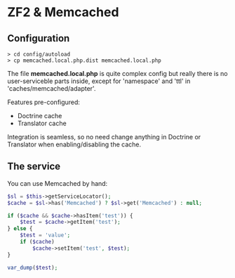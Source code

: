 ZF2 & Memcached
===============

Configuration
-------------
```shell
> cd config/autoload
> cp memcached.local.php.dist memcached.local.php
```

The file **memcached.local.php** is quite complex config but really there is no user-serviceble parts inside, except for 'namespace' and 'ttl' in 'caches/memcached/adapter'.

Features pre-configured:
* Doctrine cache
* Translator cache

Integration is seamless, so no need change anything in Doctrine or Translator when enabling/disabling the cache.

The service
-----------
You can use Memcached by hand:

```php
$sl = $this->getServiceLocator();
$cache = $sl->has('Memcached') ? $sl->get('Memcached') : null;

if ($cache && $cache->hasItem('test')) {
    $test = $cache->getItem('test');
} else {
    $test = 'value';
    if ($cache)
        $cache->setItem('test', $test);
}

var_dump($test);
```
